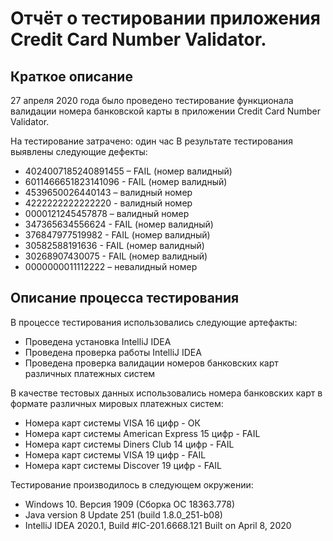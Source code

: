 # Отчёт о тестировании приложения Credit Card Number Validator.

## Краткое описание

27 апреля 2020 года было проведено тестирование функционала валидации номера банковской карты в приложении Credit Card Number Validator.

На тестирование затрачено: один час
В результате тестирования выявлены следующие дефекты:
* 4024007185240891455 – FAIL (номер валидный)
* 6011466651823141096 - FAIL (номер валидный)
* 4539650026440143 – валидный номер
* 4222222222222220 - валидный номер 
* 0000121245457878 – валидный номер
* 347365634556624 - FAIL (номер валидный)
* 376847977519982 - FAIL (номер валидный)
* 30582588191636 - FAIL (номер валидный)
* 30268907430075 - FAIL (номер валидный)
* 0000000011112222 – невалидный номер

## Описание процесса тестирования

В процессе тестирования использовались следующие артефакты:
* Проведена установка IntelliJ IDEA
* Проведена проверка работы IntelliJ IDEA 
* Проведена проверка валидации номеров банковских карт различных платежных систем

В качестве тестовых данных использовались номера банковских карт в формате различных мировых платежных систем:
* Номера карт системы VISA 16 цифр - ОК
* Номера карт системы American Express 15 цифр - FAIL
* Номера карт системы Diners Club 14 цифр - FAIL
* Номера карт системы VISA 19 цифр - FAIL
* Номера карт системы Discover 19 цифр - FAIL

Тестирование производилось в следующем окружении:
* Windows 10. Версия 1909 (Сборка ОС 18363.778)
* Java version 8 Update 251 (build 1.8.0_251-b08)
* IntelliJ IDEA 2020.1, Build #IC-201.6668.121 Built on April 8, 2020

